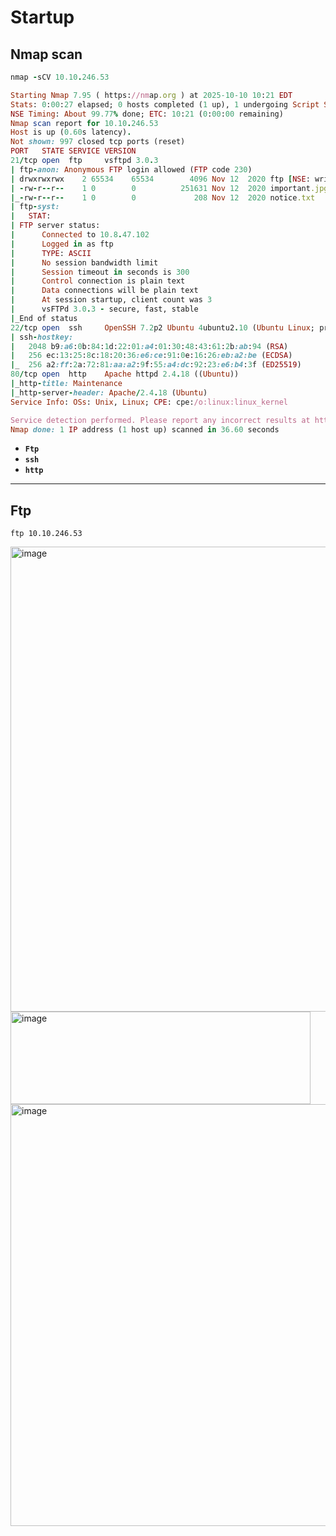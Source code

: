 # Startup


## Nmap scan

```ruby
nmap -sCV 10.10.246.53
```

```ruby
Starting Nmap 7.95 ( https://nmap.org ) at 2025-10-10 10:21 EDT
Stats: 0:00:27 elapsed; 0 hosts completed (1 up), 1 undergoing Script Scan
NSE Timing: About 99.77% done; ETC: 10:21 (0:00:00 remaining)
Nmap scan report for 10.10.246.53
Host is up (0.60s latency).
Not shown: 997 closed tcp ports (reset)
PORT   STATE SERVICE VERSION
21/tcp open  ftp     vsftpd 3.0.3
| ftp-anon: Anonymous FTP login allowed (FTP code 230)
| drwxrwxrwx    2 65534    65534        4096 Nov 12  2020 ftp [NSE: writeable]
| -rw-r--r--    1 0        0          251631 Nov 12  2020 important.jpg
|_-rw-r--r--    1 0        0             208 Nov 12  2020 notice.txt
| ftp-syst: 
|   STAT: 
| FTP server status:
|      Connected to 10.8.47.102
|      Logged in as ftp
|      TYPE: ASCII
|      No session bandwidth limit
|      Session timeout in seconds is 300
|      Control connection is plain text
|      Data connections will be plain text
|      At session startup, client count was 3
|      vsFTPd 3.0.3 - secure, fast, stable
|_End of status
22/tcp open  ssh     OpenSSH 7.2p2 Ubuntu 4ubuntu2.10 (Ubuntu Linux; protocol 2.0)
| ssh-hostkey: 
|   2048 b9:a6:0b:84:1d:22:01:a4:01:30:48:43:61:2b:ab:94 (RSA)
|   256 ec:13:25:8c:18:20:36:e6:ce:91:0e:16:26:eb:a2:be (ECDSA)
|_  256 a2:ff:2a:72:81:aa:a2:9f:55:a4:dc:92:23:e6:b4:3f (ED25519)
80/tcp open  http    Apache httpd 2.4.18 ((Ubuntu))
|_http-title: Maintenance
|_http-server-header: Apache/2.4.18 (Ubuntu)
Service Info: OSs: Unix, Linux; CPE: cpe:/o:linux:linux_kernel

Service detection performed. Please report any incorrect results at https://nmap.org/submit/ .
Nmap done: 1 IP address (1 host up) scanned in 36.60 seconds

```

- **`Ftp`**
- **`ssh`**
- **`http`**


---

## Ftp

```
ftp 10.10.246.53
```

<img width="1268" height="744" alt="image" src="https://github.com/user-attachments/assets/51dd765c-ab3a-4ffc-bbbe-55fad6e2171c" />


<img width="480" height="148" alt="image" src="https://github.com/user-attachments/assets/2ef55cde-a1a0-4953-bb27-4879fbe47a18" />


<img width="1491" height="675" alt="image" src="https://github.com/user-attachments/assets/87c4f200-bbfd-48de-8288-66734a120094" />




